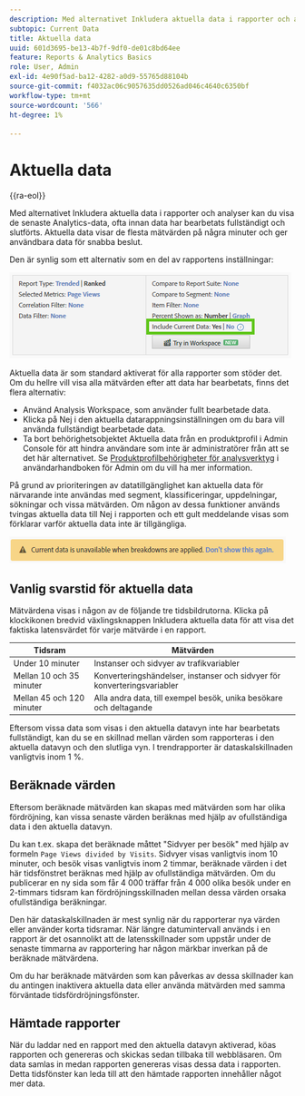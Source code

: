```yaml
---
description: Med alternativet Inkludera aktuella data i rapporter och analyser kan du visa de senaste Analytics-data, ofta innan data har bearbetats fullständigt och slutförts. Aktuella data visar de flesta mätvärden på några minuter och ger användbara data för snabba beslut.
subtopic: Current Data
title: Aktuella data
uuid: 601d3695-be13-4b7f-9df0-de01c8bd64ee
feature: Reports & Analytics Basics
role: User, Admin
exl-id: 4e90f5ad-ba12-4282-a0d9-55765d88104b
source-git-commit: f4032ac06c9057635dd0526ad046c4640c6350bf
workflow-type: tm+mt
source-wordcount: '566'
ht-degree: 1%

---
```


# Aktuella data

{{ra-eol}}

Med alternativet Inkludera aktuella data i rapporter och analyser kan du visa de senaste Analytics-data, ofta innan data har bearbetats fullständigt och slutförts. Aktuella data visar de flesta mätvärden på några minuter och ger användbara data för snabba beslut.

Den är synlig som ett alternativ som en del av rapportens inställningar:

![Aktuella data, bild](assets/current_data.png)

Aktuella data är som standard aktiverat för alla rapporter som stöder det. Om du hellre vill visa alla mätvärden efter att data har bearbetats, finns det flera alternativ:

* Använd Analysis Workspace, som använder fullt bearbetade data.
* Klicka på Nej i den aktuella datarappningsinställningen om du bara vill använda fullständigt bearbetade data.
* Ta bort behörighetsobjektet Aktuella data från en produktprofil i Admin Console för att hindra användare som inte är administratörer från att se det här alternativet. Se [Produktprofilbehörigheter för analysverktyg](/help/admin/admin-console/permissions/analytics-tools.md) i användarhandboken för Admin om du vill ha mer information.

På grund av prioriteringen av datatillgänglighet kan aktuella data för närvarande inte användas med segment, klassificeringar, uppdelningar, sökningar och vissa mätvärden. Om någon av dessa funktioner används tvingas aktuella data till Nej i rapporten och ett gult meddelande visas som förklarar varför aktuella data inte är tillgängliga.

![Aktuell datavisering](assets/current_data_notice.png)

## Vanlig svarstid för aktuella data

Mätvärdena visas i någon av de följande tre tidsbildrutorna. Klicka på klockikonen bredvid växlingsknappen Inkludera aktuella data för att visa det faktiska latensvärdet för varje mätvärde i en rapport.

| Tidsram | Mätvärden |
| --- | --- |
| Under 10 minuter | Instanser och sidvyer av trafikvariabler |
| Mellan 10 och 35 minuter | Konverteringshändelser, instanser och sidvyer för konverteringsvariabler |
| Mellan 45 och 120 minuter | Alla andra data, till exempel besök, unika besökare och deltagande |

Eftersom vissa data som visas i den aktuella datavyn inte har bearbetats fullständigt, kan du se en skillnad mellan värden som rapporteras i den aktuella datavyn och den slutliga vyn. I trendrapporter är dataskalskillnaden vanligtvis inom 1 %.

## Beräknade värden

Eftersom beräknade mätvärden kan skapas med mätvärden som har olika fördröjning, kan vissa senaste värden beräknas med hjälp av ofullständiga data i den aktuella datavyn.

Du kan t.ex. skapa det beräknade måttet &quot;Sidvyer per besök&quot; med hjälp av formeln `Page Views divided by Visits`. Sidvyer visas vanligtvis inom 10 minuter, och besök visas vanligtvis inom 2 timmar, beräknade värden i det här tidsfönstret beräknas med hjälp av ofullständiga mätvärden. Om du publicerar en ny sida som får 4 000 träffar från 4 000 olika besök under en 2-timmars tidsram kan fördröjningsskillnaden mellan dessa värden orsaka ofullständiga beräkningar.

Den här dataskalskillnaden är mest synlig när du rapporterar nya värden eller använder korta tidsramar. När längre datumintervall används i en rapport är det osannolikt att de latensskillnader som uppstår under de senaste timmarna av rapportering har någon märkbar inverkan på de beräknade mätvärdena.

Om du har beräknade mätvärden som kan påverkas av dessa skillnader kan du antingen inaktivera aktuella data eller använda mätvärden med samma förväntade tidsfördröjningsfönster.

## Hämtade rapporter

När du laddar ned en rapport med den aktuella datavyn aktiverad, köas rapporten och genereras och skickas sedan tillbaka till webbläsaren. Om data samlas in medan rapporten genereras visas dessa data i rapporten. Detta tidsfönster kan leda till att den hämtade rapporten innehåller något mer data.

